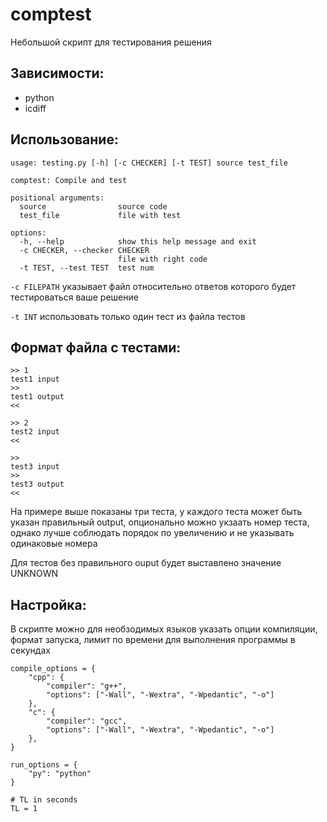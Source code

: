 # comptest

Небольшой скрипт для тестирования решения

## Зависимости:
* python
* icdiff

## Использование:
```
usage: testing.py [-h] [-c CHECKER] [-t TEST] source test_file

comptest: Compile and test

positional arguments:
  source                source code
  test_file             file with test

options:
  -h, --help            show this help message and exit
  -c CHECKER, --checker CHECKER
                        file with right code
  -t TEST, --test TEST  test num
```

```-c FILEPATH``` указывает файл относительно ответов которого будет тестироваться ваше решение

```-t INT``` использовать только один тест из файла тестов

## Формат файла с тестами:
```
>> 1
test1 input
>>
test1 output
<<

>> 2
test2 input
<<

>>
test3 input
>>
test3 output
<<
```
На примере выше показаны три теста, у каждого теста может быть указан правильный output, опционально можно укзаать номер теста, однако лучше соблюдать порядок по увеличению и не указывать одинаковые номера

Для тестов без правильного ouput будет выставлено значение UNKNOWN

## Настройка:
В скрипте можно для необзодимых языков указать опции компиляции, формат запуска, лимит по времени для выполнения программы в секундах

```
compile_options = {
    "cpp": {
        "compiler": "g++",
        "options": ["-Wall", "-Wextra", "-Wpedantic", "-o"]
    },
    "c": {
        "compiler": "gcc",
        "options": ["-Wall", "-Wextra", "-Wpedantic", "-o"]
    },
}

run_options = {
    "py": "python"
}

# TL in seconds
TL = 1
```